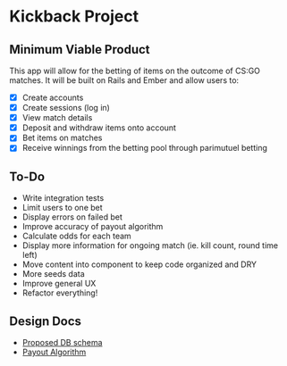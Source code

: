 # Kickback Project
## Minimum Viable Product
This app will allow for the betting of items on the outcome of CS:GO matches. It will be built on Rails and Ember and allow users to:

- [X] Create accounts
- [X] Create sessions (log in)
- [X] View match details
- [X] Deposit and withdraw items onto account
- [X] Bet items on matches
- [X] Receive winnings from the betting pool through parimutuel betting

## To-Do
* Write integration tests
* Limit users to one bet
* Display errors on failed bet
* Improve accuracy of payout algorithm
* Calculate odds for each team
* Display more information for ongoing match (ie. kill count, round time left)
* Move content into component to keep code organized and DRY
* More seeds data
* Improve general UX
* Refactor everything!

## Design Docs
* [Proposed DB schema][schema]
* [Payout Algorithm][payout]

[schema]: ./docs/schema.md
[payout]: ./docs/payout.md
